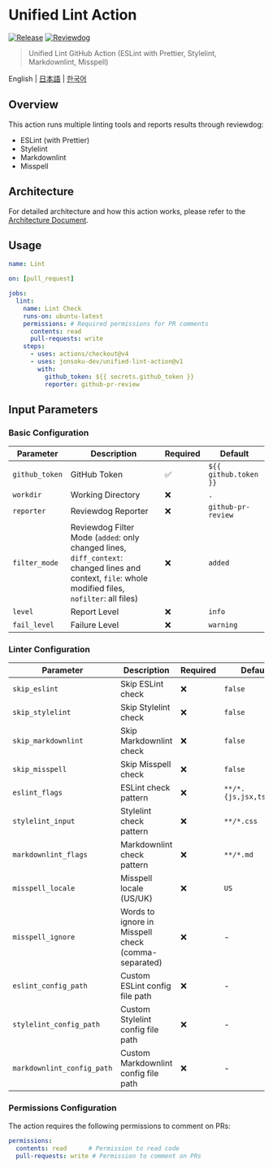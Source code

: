 # Unified Lint Action

[![Release](https://github.com/jonsoku-dev/unified-lint-action/workflows/Release/badge.svg)](https://github.com/jonsoku-dev/unified-lint-action/releases)
[![Reviewdog](https://github.com/jonsoku-dev/unified-lint-action/workflows/Reviewdog/badge.svg)](https://github.com/jonsoku-dev/unified-lint-action/actions?query=workflow%3AReviewdog)

> Unified Lint GitHub Action (ESLint with Prettier, Stylelint, Markdownlint, Misspell)

English | [日本語](./README.ja.md) | [한국어](./README.md)

## Overview

This action runs multiple linting tools and reports results through reviewdog:

- ESLint (with Prettier)
- Stylelint
- Markdownlint
- Misspell

## Architecture

For detailed architecture and how this action works, please refer to the [Architecture Document](./docs/ARCHITECTURE.md).

## Usage

```yaml
name: Lint

on: [pull_request]

jobs:
  lint:
    name: Lint Check
    runs-on: ubuntu-latest
    permissions: # Required permissions for PR comments
      contents: read
      pull-requests: write
    steps:
      - uses: actions/checkout@v4
      - uses: jonsoku-dev/unified-lint-action@v1
        with:
          github_token: ${{ secrets.github_token }}
          reporter: github-pr-review
```

## Input Parameters

### Basic Configuration

| Parameter | Description | Required | Default |
|-----------|-------------|----------|---------|
| `github_token` | GitHub Token | ✅ | `${{ github.token }}` |
| `workdir` | Working Directory | ❌ | `.` |
| `reporter` | Reviewdog Reporter | ❌ | `github-pr-review` |
| `filter_mode` | Reviewdog Filter Mode (`added`: only changed lines, `diff_context`: changed lines and context, `file`: whole modified files, `nofilter`: all files) | ❌ | `added` |
| `level` | Report Level | ❌ | `info` |
| `fail_level` | Failure Level | ❌ | `warning` |

### Linter Configuration

| Parameter | Description | Required | Default |
|-----------|-------------|----------|---------|
| `skip_eslint` | Skip ESLint check | ❌ | `false` |
| `skip_stylelint` | Skip Stylelint check | ❌ | `false` |
| `skip_markdownlint` | Skip Markdownlint check | ❌ | `false` |
| `skip_misspell` | Skip Misspell check | ❌ | `false` |
| `eslint_flags` | ESLint check pattern | ❌ | `**/*.{js,jsx,ts,tsx}` |
| `stylelint_input` | Stylelint check pattern | ❌ | `**/*.css` |
| `markdownlint_flags` | Markdownlint check pattern | ❌ | `**/*.md` |
| `misspell_locale` | Misspell locale (US/UK) | ❌ | `US` |
| `misspell_ignore` | Words to ignore in Misspell check (comma-separated) | ❌ | - |
| `eslint_config_path` | Custom ESLint config file path | ❌ | - |
| `stylelint_config_path` | Custom Stylelint config file path | ❌ | - |
| `markdownlint_config_path` | Custom Markdownlint config file path | ❌ | - |

### Permissions Configuration

The action requires the following permissions to comment on PRs:

```yaml
permissions:
  contents: read      # Permission to read code
  pull-requests: write # Permission to comment on PRs
```
